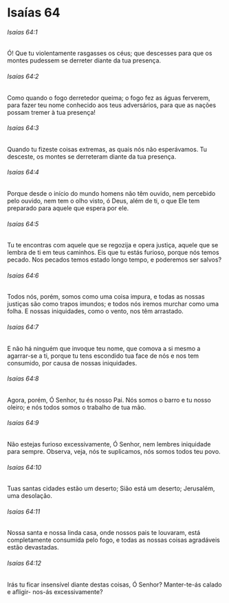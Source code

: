 # Isaías 64

###### Isaías 64:1

Ó! Que tu violentamente rasgasses os céus; que descesses para que os montes pudessem se derreter diante da tua presença.

###### Isaías 64:2

Como quando o fogo derretedor queima; o fogo fez as águas ferverem, para fazer teu nome conhecido aos teus adversários, para que as nações possam tremer à tua presença!

###### Isaías 64:3

Quando tu fizeste coisas extremas, as quais nós não esperávamos. Tu desceste, os montes se derreteram diante da tua presença.

###### Isaías 64:4

Porque desde o início do mundo homens não têm ouvido, nem percebido pelo ouvido, nem tem o olho visto, ó Deus, além de ti, o que Ele tem preparado para aquele que espera por ele.

###### Isaías 64:5

Tu te encontras com aquele que se regozija e opera justiça, aquele que se lembra de ti em teus caminhos. Eis que tu estás furioso, porque nós temos pecado. Nos pecados temos estado longo tempo, e poderemos ser salvos?

###### Isaías 64:6

Todos nós, porém, somos como uma coisa impura, e todas as nossas justiças são como trapos imundos; e todos nós iremos murchar como uma folha. E nossas iniquidades, como o vento, nos têm arrastado.

###### Isaías 64:7

E não há ninguém que invoque teu nome, que comova a si mesmo a agarrar-se a ti, porque tu tens escondido tua face de nós e nos tem consumido, por causa de nossas iniquidades.

###### Isaías 64:8

Agora, porém, Ó Senhor, tu és nosso Pai. Nós somos o barro e tu nosso oleiro; e nós todos somos o trabalho de tua mão.

###### Isaías 64:9

Não estejas furioso excessivamente, Ó Senhor, nem lembres iniquidade para sempre. Observa, veja, nós te suplicamos, nós somos todos teu povo.

###### Isaías 64:10

Tuas santas cidades estão um deserto; Sião está um deserto; Jerusalém, uma desolação.

###### Isaías 64:11

Nossa santa e nossa linda casa, onde nossos pais te louvaram, está completamente consumida pelo fogo, e todas as nossas coisas agradáveis estão devastadas.

###### Isaías 64:12

Irás tu ficar insensível diante destas coisas, Ó Senhor? Manter-te-ás calado e afligir- nos-ás excessivamente?

